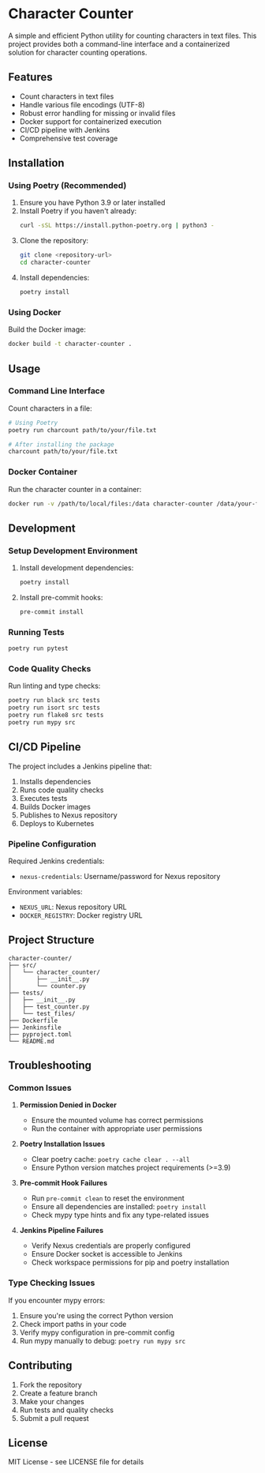 # Character Counter

A simple and efficient Python utility for counting characters in text files. This project provides both a command-line interface and a containerized solution for character counting operations.

## Features

- Count characters in text files
- Handle various file encodings (UTF-8)
- Robust error handling for missing or invalid files
- Docker support for containerized execution
- CI/CD pipeline with Jenkins
- Comprehensive test coverage

## Installation

### Using Poetry (Recommended)

1. Ensure you have Python 3.9 or later installed
2. Install Poetry if you haven't already:
   ```bash
   curl -sSL https://install.python-poetry.org | python3 -
   ```
3. Clone the repository:
   ```bash
   git clone <repository-url>
   cd character-counter
   ```
4. Install dependencies:
   ```bash
   poetry install
   ```

### Using Docker

Build the Docker image:
```bash
docker build -t character-counter .
```

## Usage

### Command Line Interface

Count characters in a file:
```bash
# Using Poetry
poetry run charcount path/to/your/file.txt

# After installing the package
charcount path/to/your/file.txt
```

### Docker Container

Run the character counter in a container:
```bash
docker run -v /path/to/local/files:/data character-counter /data/your-file.txt
```

## Development

### Setup Development Environment

1. Install development dependencies:
   ```bash
   poetry install
   ```

2. Install pre-commit hooks:
   ```bash
   pre-commit install
   ```

### Running Tests

```bash
poetry run pytest
```

### Code Quality Checks

Run linting and type checks:
```bash
poetry run black src tests
poetry run isort src tests
poetry run flake8 src tests
poetry run mypy src
```

## CI/CD Pipeline

The project includes a Jenkins pipeline that:
1. Installs dependencies
2. Runs code quality checks
3. Executes tests
4. Builds Docker images
5. Publishes to Nexus repository
6. Deploys to Kubernetes

### Pipeline Configuration

Required Jenkins credentials:
- `nexus-credentials`: Username/password for Nexus repository

Environment variables:
- `NEXUS_URL`: Nexus repository URL
- `DOCKER_REGISTRY`: Docker registry URL

## Project Structure

```
character-counter/
├── src/
│   └── character_counter/
│       ├── __init__.py
│       └── counter.py
├── tests/
│   ├── __init__.py
│   ├── test_counter.py
│   └── test_files/
├── Dockerfile
├── Jenkinsfile
├── pyproject.toml
└── README.md
```

## Troubleshooting

### Common Issues

1. **Permission Denied in Docker**
   - Ensure the mounted volume has correct permissions
   - Run the container with appropriate user permissions

2. **Poetry Installation Issues**
   - Clear poetry cache: `poetry cache clear . --all`
   - Ensure Python version matches project requirements (>=3.9)

3. **Pre-commit Hook Failures**
   - Run `pre-commit clean` to reset the environment
   - Ensure all dependencies are installed: `poetry install`
   - Check mypy type hints and fix any type-related issues

4. **Jenkins Pipeline Failures**
   - Verify Nexus credentials are properly configured
   - Ensure Docker socket is accessible to Jenkins
   - Check workspace permissions for pip and poetry installation

### Type Checking Issues

If you encounter mypy errors:
1. Ensure you're using the correct Python version
2. Check import paths in your code
3. Verify mypy configuration in pre-commit config
4. Run mypy manually to debug: `poetry run mypy src`

## Contributing

1. Fork the repository
2. Create a feature branch
3. Make your changes
4. Run tests and quality checks
5. Submit a pull request

## License

MIT License - see LICENSE file for details

